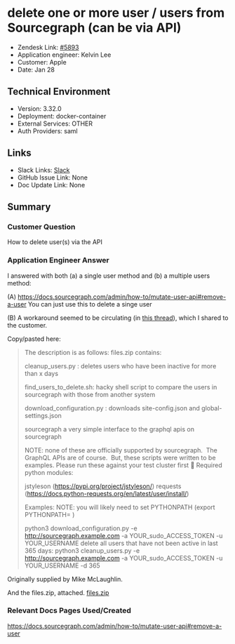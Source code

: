 
# delete one or more user / users from Sourcegraph (can be via API) <!-- Ticket Title  Hint: include keywords to make it searchable -->

- Zendesk Link: [#5893](https://sourcegraph.zendesk.com/agent/tickets/5893)
- Application engineer: Kelvin Lee
- Customer: Apple <!-- Redact if this contains personally identifying information -->
- Date: Jan 28

<!-- Data populated from integration, speak to Ben Gordon or Michael Bali if not working -->
<!-- During Internal team trial, fill missing data manually (we are waiting for all data to sync) -->

## Technical Environment
- Version: 3.32.0​
- Deployment: docker-container
- External Services: OTHER
- Auth Providers: saml


## Links
<!-- Data for application engineer manual entry -->
- Slack Links: [Slack](https://sourcegraph.slack.com/archives/C0225J36ZTR/p1643414842715629)
- GitHub Issue Link: None
- Doc Update Link: None

## Summary
### Customer Question
How to delete user(s) via the API

### Application Engineer Answer
I answered with both (a) a single user method and (b) a multiple users method:

(A) https://docs.sourcegraph.com/admin/how-to/mutate-user-api#remove-a-user You can just use this to delete a singe user

(B) A workaround seemed to be circulating (in [this thread](https://sourcegraph.slack.com/archives/C01HW836940/p1643389044946689)), which I shared to the customer.

Copy/pasted here:



>The description is as follows:
>files.zip contains:
>
>cleanup_users.py : deletes users who have been inactive for more than x days
>
>find_users_to_delete.sh: hacky shell script to compare the users in sourcegraph with those from another system
>
>download_configuration.py : downloads site-config.json and global-settings.json
>
>sourcegraph a very simple interface to the graphql apis on sourcegraph
>
>NOTE: none of these are officially supported by sourcegraph.  The GraphQL APIs are of course.  But, these scripts were written to be examples.
>Please run these against your test cluster first :slightly_smiling_face:
>Required python modules:
>
>jstyleson (https://pypi.org/project/jstyleson/)
>requests (https://docs.python-requests.org/en/latest/user/install/)
>
>Examples:
>NOTE: you will likely need to set PYTHONPATH (export PYTHONPATH=<location where you put sourcegraph folder> )
>
>python3 download_configuration.py -e http://sourcegraph.example.com -a YOUR_sudo_ACCESS_TOKEN -u YOUR_USERNAME
>delete all users that have not been active in last 365 days: python3 cleanup_users.py -e http://sourcegraph.example.com -a YOUR_sudo_ACCESS_TOKEN -u YOUR_USERNAME -d 365

Originally supplied by Mike McLaughlin.

And the files.zip, attached. [files.zip](https://github.com/sourcegraph/support-tools-internal/files/7998484/files.zip)



### Relevant Docs Pages Used/Created
https://docs.sourcegraph.com/admin/how-to/mutate-user-api#remove-a-user 

<!-- Once complete, upload a copy to https://github.com/sourcegraph/support-tools-internal/tree/main/resolved-tickets as a .md file -->
<!-- Name the file 5893.md -->

